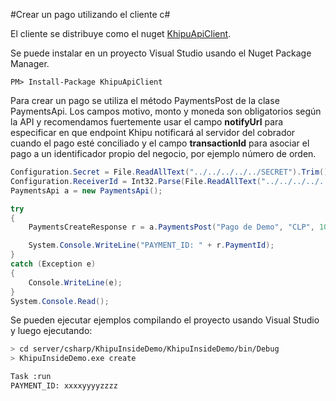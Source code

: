 #Crear un pago utilizando el cliente c#

El cliente se distribuye como el nuget [KhipuApiClient](https://www.nuget.org/packages/KhipuApiClient/).

Se puede instalar en un proyecto Visual Studio usando el Nuget Package Manager.

```
PM> Install-Package KhipuApiClient
```


Para crear un pago se utiliza el método PaymentsPost de la clase PaymentsApi. Los campos motivo, monto y moneda son obligatorios según la API y recomendamos fuertemente usar el campo **notifyUrl** para especificar en que endpoint Khipu notificará al servidor del cobrador cuando el pago esté conciliado y el campo **transactionId** para asociar el pago a un identificador propio del negocio, por ejemplo número de orden.

```csharp
Configuration.Secret = File.ReadAllText("../../../../../SECRET").Trim();
Configuration.ReceiverId = Int32.Parse(File.ReadAllText("../../../../../RECEIVER_ID").Trim());
PaymentsApi a = new PaymentsApi();

try
{
    PaymentsCreateResponse r = a.PaymentsPost("Pago de Demo", "CLP", 100, notifyUrl: "https://micomercio.com/notify", transactionId: "TX-1234");

    System.Console.WriteLine("PAYMENT_ID: " + r.PaymentId);
}
catch (Exception e)
{
    Console.WriteLine(e);
}
System.Console.Read();
```

Se pueden ejecutar ejemplos compilando el proyecto usando Visual Studio y luego ejecutando:


```sh
> cd server/csharp/KhipuInsideDemo/KhipuInsideDemo/bin/Debug  
> KhipuInsideDemo.exe create

Task :run  
PAYMENT_ID: xxxxyyyyzzzz
``` 